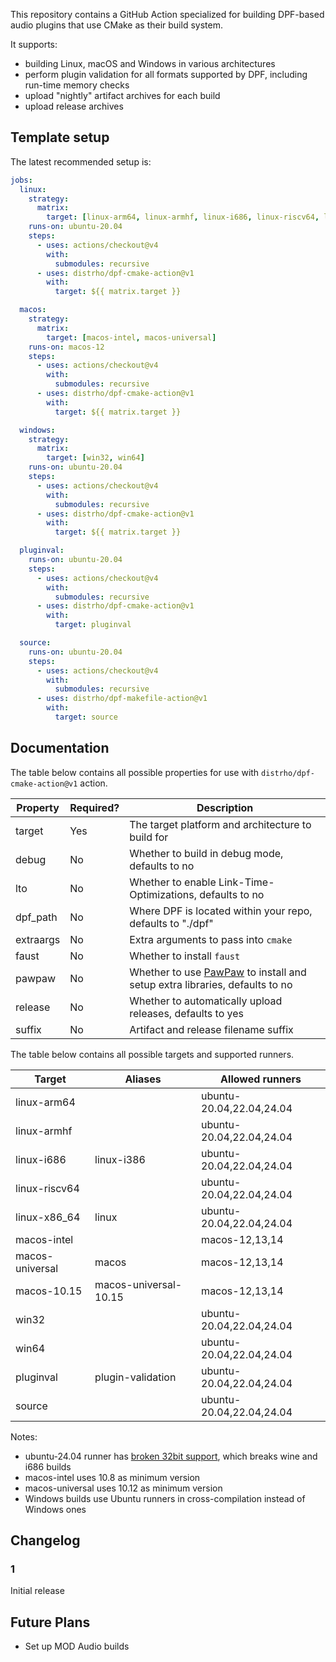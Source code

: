 
This repository contains a GitHub Action specialized for building DPF-based audio plugins that use CMake as their build system.

It supports:

- building Linux, macOS and Windows in various architectures
- perform plugin validation for all formats supported by DPF, including run-time memory checks
- upload "nightly" artifact archives for each build
- upload release archives

## Template setup

The latest recommended setup is:

```yaml
jobs:
  linux:
    strategy:
      matrix:
        target: [linux-arm64, linux-armhf, linux-i686, linux-riscv64, linux-x86_64]
    runs-on: ubuntu-20.04
    steps:
      - uses: actions/checkout@v4
        with:
          submodules: recursive
      - uses: distrho/dpf-cmake-action@v1
        with:
          target: ${{ matrix.target }}

  macos:
    strategy:
      matrix:
        target: [macos-intel, macos-universal]
    runs-on: macos-12
    steps:
      - uses: actions/checkout@v4
        with:
          submodules: recursive
      - uses: distrho/dpf-cmake-action@v1
        with:
          target: ${{ matrix.target }}

  windows:
    strategy:
      matrix:
        target: [win32, win64]
    runs-on: ubuntu-20.04
    steps:
      - uses: actions/checkout@v4
        with:
          submodules: recursive
      - uses: distrho/dpf-cmake-action@v1
        with:
          target: ${{ matrix.target }}

  pluginval:
    runs-on: ubuntu-20.04
    steps:
      - uses: actions/checkout@v4
        with:
          submodules: recursive
      - uses: distrho/dpf-cmake-action@v1
        with:
          target: pluginval

  source:
    runs-on: ubuntu-20.04
    steps:
      - uses: actions/checkout@v4
        with:
          submodules: recursive
      - uses: distrho/dpf-makefile-action@v1
        with:
          target: source
```

## Documentation

The table below contains all possible properties for use with `distrho/dpf-cmake-action@v1` action.

| Property  | Required? | Description                                                |
| --------- | --------- | ---------------------------------------------------------- |
| target    | Yes       | The target platform and architecture to build for          |
| debug     | No        | Whether to build in debug mode, defaults to no             |
| lto       | No        | Whether to enable Link-Time-Optimizations, defaults to no  |
| dpf_path  | No        | Where DPF is located within your repo, defaults to "./dpf" |
| extraargs | No        | Extra arguments to pass into `cmake`                       |
| faust     | No        | Whether to install `faust`                                 |
| pawpaw    | No        | Whether to use [PawPaw](https://github.com/DISTRHO/PawPaw/) to install and setup extra libraries, defaults to no |
| release   | No        | Whether to automatically upload releases, defaults to yes  |
| suffix    | No        | Artifact and release filename suffix                       |

The table below contains all possible targets and supported runners.

| Target          | Aliases               | Allowed runners          |
| --------------- | --------------------- | ------------------------ |
| linux-arm64     |                       | ubuntu-20.04,22.04,24.04 |
| linux-armhf     |                       | ubuntu-20.04,22.04,24.04 |
| linux-i686      | linux-i386            | ubuntu-20.04,22.04,24.04 |
| linux-riscv64   |                       | ubuntu-20.04,22.04,24.04 |
| linux-x86_64    | linux                 | ubuntu-20.04,22.04,24.04 |
| macos-intel     |                       | macos-12,13,14           |
| macos-universal | macos                 | macos-12,13,14           |
| macos-10.15     | macos-universal-10.15 | macos-12,13,14           |
| win32           |                       | ubuntu-20.04,22.04,24.04 |
| win64           |                       | ubuntu-20.04,22.04,24.04 |
| pluginval       | plugin-validation     | ubuntu-20.04,22.04,24.04 |
| source          |                       | ubuntu-20.04,22.04,24.04 |

Notes:
 - ubuntu-24.04 runner has [broken 32bit support](https://bugs.launchpad.net/ubuntu/+source/linux-signed-azure/+bug/2071445), which breaks wine and i686 builds
 - macos-intel uses 10.8 as minimum version
 - macos-universal uses 10.12 as minimum version
 - Windows builds use Ubuntu runners in cross-compilation instead of Windows ones

## Changelog

### 1

Initial release

## Future Plans

- Set up MOD Audio builds
